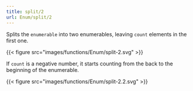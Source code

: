 ```yaml
---
title: split/2
url: Enum/split/2
---
```


Splits the `enumerable` into two enumerables, leaving `count` elements in the first one.

{{< figure src="images/functions/Enum/split-2.svg" >}}

If `count` is a negative number, it starts counting from the back to the beginning of the enumerable.

{{< figure src="images/functions/Enum/split-2.2.svg" >}}
